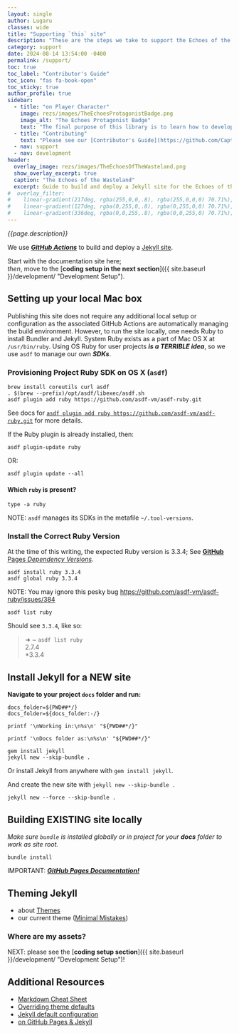 ```yaml
---
layout: single
author: Lugaru
classes: wide
title: "Supporting `this` site"
description: "These are the steps we take to support the Echoes of the Wasteland site building locally."
category: support
date: 2024-08-14 13:54:00 -0400
permalink: /support/
toc: true
toc_label: "Contributor's Guide"
toc_icon: "fas fa-book-open"
toc_sticky: true
author_profile: true
sidebar:
  - title: "on Player Character"
    image: rezs/images/TheEchoesProtagonistBadge.png
    image_alt: "The Echoes Protagonist Badge"
    text: "The final purpose of this library is to learn how to develop character arcs and capture the essence in a software artifact."
  - title: "Contributing"
    text: "Please see our [Contributor's Guide](https://github.com/CaptainLugaru/the-echoes-of-wasteland/blob/main/CONTRIBUTING.md) and join our [community](https://github.com/CaptainLugaru/the-echoes-of-wasteland/graphs/contributors/)!"
  - nav: support
  - nav: development
header:
  overlay_image: rezs/images/TheEchoesOfTheWasteland.png  
  show_overlay_excerpt: true
  caption: "The Echoes of the Wasteland"
  excerpt: Guide to build and deploy a Jekyll site for the Echoes of the Wasteland.
#  overlay_filter:
#    linear-gradient(217deg, rgba(255,0,0,.8), rgba(255,0,0,0) 70.71%),
#    linear-gradient(127deg, rgba(0,255,0,.8), rgba(0,255,0,0) 70.71%),
#    linear-gradient(336deg, rgba(0,0,255,.8), rgba(0,0,255,0) 70.71%);
---
```


_{{page.description}}_

We use [**_GitHub Actions_**](https://jekyllrb.com/docs/github-pages/ "Jekyll GitHub Actions") to build and deploy a [Jekyll site](https://jekyllrb.com/ "Jekyll").

Start with the documentation site here;<br/>
_then_, move to the [**coding setup in the next section**]({{ site.baseurl }}/development/ "Development Setup"). 

## Setting up your local Mac box

Publishing this site does not require any additional local setup or configuration
as the associated GitHub Actions are automatically managing the build environment.
However, to run the site locally, one needs Ruby to install Bundler and Jekyll.
System Ruby exists as a part of Mac OS X at `/usr/bin/ruby`.
Using OS Ruby for user projects **_is a TERRIBLE idea_**, so we use `asdf` to manage our own **_SDKs_**.

### Provisioning Project Ruby SDK on OS X (`asdf`)

```shell
brew install coreutils curl asdf
. $(brew --prefix)/opt/asdf/libexec/asdf.sh
asdf plugin add ruby https://github.com/asdf-vm/asdf-ruby.git
```

See docs for [`asdf plugin add ruby https://github.com/asdf-vm/asdf-ruby.git`](https://github.com/asdf-vm/asdf-ruby "asdf plugin ruby home") for more details.

If the Ruby plugin is already installed, then:

```shell
asdf plugin-update ruby 
```

OR:

```shell
asdf plugin update --all
```

#### Which `ruby` is present?

```shell
type -a ruby
```

NOTE: `asdf` manages its SDKs in the metafile `~/.tool-versions`.

### Install the Correct Ruby Version

At the time of this writing, the expected Ruby version is 3.3.4; See [**GitHub** Pages _Dependency Versions_](https://pages.github.com/versions/ "GitHub Pages uses the following dependencies and versions").

```shell
asdf install ruby 3.3.4
asdf global ruby 3.3.4
```

NOTE: You may ignore this pesky bug https://github.com/asdf-vm/asdf-ruby/issues/384

```shell
asdf list ruby
```

Should see `3.3.4`, like so:

> ➜  ~ `asdf list ruby`\
> 2.7.4\
> *3.3.4
 
## Install Jekyll for a NEW site

**Navigate to your project `docs` folder and run:**

```shell
docs_folder=${PWD##*/}
docs_folder=${docs_folder:-/}

printf '\nWorking in:\n%s\n' "${PWD##*/}"

printf '\nDocs folder as:\n%s\n' "${PWD##*/}"

gem install jekyll
jekyll new --skip-bundle .
```

Or install Jekyll from anywhere with `gem install jekyll`.

And create the new site with `jekyll new --skip-bundle .`

```shell
jekyll new --force --skip-bundle .
```

## Building EXISTING site locally

_Make sure `bundle` is installed globally or in project for your **docs** folder to work as site root._

```shell
bundle install
```

IMPORTANT: [**_GitHub Pages Documentation!_**](https://docs.github.com/en/pages/setting-up-a-github-pages-site-with-jekyll/creating-a-github-pages-site-with-jekyll "GitHub Pages Documentation")

## Theming Jekyll

- about [Themes](https://jekyllrb.com/docs/themes/)
- our current theme ([Minimal Mistakes](https://github.com/mmistakes/minimal-mistakes))

### Where are my assets?

NEXT: please see the [**coding setup section**]({{ site.baseurl }}/development/ "Development Setup")!

## Additional Resources

- [Markdown Cheat Sheet](https://www.markdownguide.org/cheat-sheet/ "Markdown Guide dot Org")
- [Overriding theme defaults](https://jekyllrb.com/docs/themes/#overriding-theme-defaults "Jekyll Themes")
- [Jekyll default configuration](https://jekyllrb.com/docs/configuration/default/ "Jekyll Configuration")
- [on GitHub Pages & Jekyll](https://docs.github.com/en/pages/setting-up-a-github-pages-site-with-jekyll "Setting up a GitHub Pages site with Jekyll")